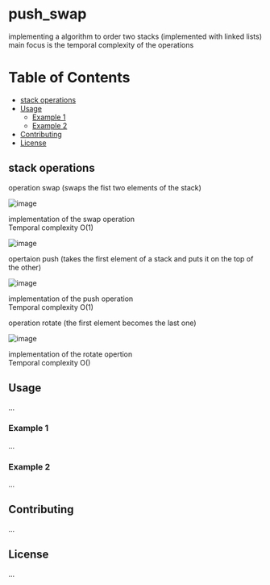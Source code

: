 # push_swap
implementing a algorithm to order two stacks (implemented with linked lists) main focus is the temporal complexity of the operations

# Table of Contents
- [stack operations](#stack-operations)
- [Usage](#usage)
  - [Example 1](#example-1)
  - [Example 2](#example-2)
- [Contributing](#contributing)
- [License](#license)


## stack operations  
operation swap (swaps the fist two elements of the stack)     

![image](https://github.com/SebastiaoJeronimo/push_swap/assets/99453107/54309cab-975e-45dc-ac23-c8091d1779ec)  


implementation of the swap operation  
Temporal complexity O(1)  


![image](https://github.com/SebastiaoJeronimo/push_swap/assets/99453107/7ab74e42-013e-4007-9968-339758f56c86)  


opertaion push (takes the first element of a stack and puts it on the top of the other)  

![image](https://github.com/SebastiaoJeronimo/push_swap/assets/99453107/a8f73d2e-3ff3-46f8-a0c4-625f8ef42078)  


implementation of the push operation  
Temporal complexity O(1)  

operation rotate (the first element becomes the last one)  

![image](https://github.com/SebastiaoJeronimo/push_swap/assets/99453107/6e044fb7-d728-439e-8b61-5e3c94d1c189)  

implementation of the rotate opertion  
Temporal complexity O()  





## Usage
...

### Example 1
...

### Example 2
...

## Contributing
...

## License
...
